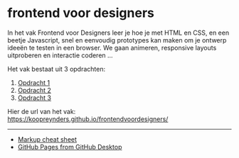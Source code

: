 # frontend voor designers

In het vak Frontend voor Designers leer je hoe je met HTML en CSS, en een beetje Javascript, snel en eenvoudig prototypes kan maken om je ontwerp ideeën te testen in een browser. We gaan animeren, responsive layouts uitproberen en interactie coderen ...

Het vak bestaat uit 3 opdrachten:

1. [Opdracht 1](opdracht1/)
2. [Opdracht 2](opdracht2/)
3. [Opdracht 3](opdracht3/)

Hier de url van het vak: https://koopreynders.github.io/frontendvoordesigners/

---
- [Markup cheat sheet](https://github.com/adam-p/markdown-here/wiki/Markdown-Cheatsheet)
- [GitHub Pages from GitHub Desktop](https://services.github.com/on-demand/github-desktop/)
